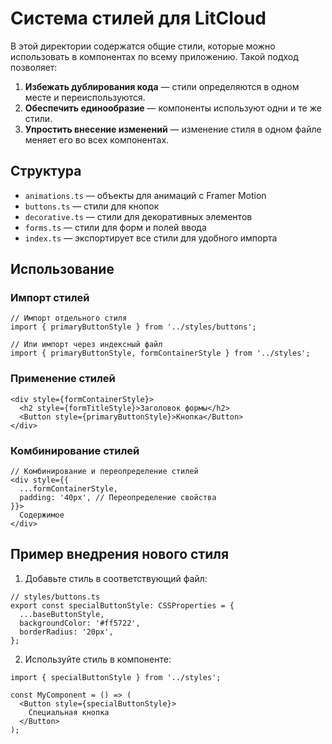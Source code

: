# Система стилей для LitCloud

В этой директории содержатся общие стили, которые можно использовать в компонентах по всему приложению. Такой подход позволяет:

1. **Избежать дублирования кода** — стили определяются в одном месте и переиспользуются.
2. **Обеспечить единообразие** — компоненты используют одни и те же стили.
3. **Упростить внесение изменений** — изменение стиля в одном файле меняет его во всех компонентах.

## Структура

- `animations.ts` — объекты для анимаций с Framer Motion
- `buttons.ts` — стили для кнопок
- `decorative.ts` — стили для декоративных элементов
- `forms.ts` — стили для форм и полей ввода
- `index.ts` — экспортирует все стили для удобного импорта

## Использование

### Импорт стилей

```tsx
// Импорт отдельного стиля
import { primaryButtonStyle } from '../styles/buttons';

// Или импорт через индексный файл
import { primaryButtonStyle, formContainerStyle } from '../styles';
```

### Применение стилей

```tsx
<div style={formContainerStyle}>
  <h2 style={formTitleStyle}>Заголовок формы</h2>
  <Button style={primaryButtonStyle}>Кнопка</Button>
</div>
```

### Комбинирование стилей

```tsx
// Комбинирование и переопределение стилей
<div style={{
  ...formContainerStyle,
  padding: '40px', // Переопределение свойства
}}>
  Содержимое
</div>
```

## Пример внедрения нового стиля

1. Добавьте стиль в соответствующий файл:

```tsx
// styles/buttons.ts
export const specialButtonStyle: CSSProperties = {
  ...baseButtonStyle,
  backgroundColor: '#ff5722',
  borderRadius: '20px',
};
```

2. Используйте стиль в компоненте:

```tsx
import { specialButtonStyle } from '../styles';

const MyComponent = () => (
  <Button style={specialButtonStyle}>
    Специальная кнопка
  </Button>
);
``` 